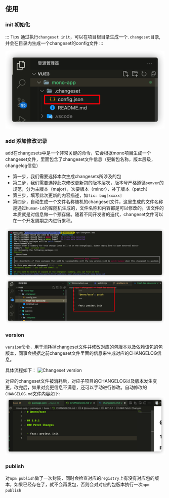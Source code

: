 ## 使用

### init 初始化

::: Tips
通过执行`changeset init`，可以在项目根目录生成一个`.changeset`目录, 并会在目录内生成一个changeset的config文件
:::

![Changeset config.json](./changesets/changesets-config.png)

### add 添加修改记录

add在changesets中是一个非常关键的命令，它会根据mono项目生成一个changeset文件，里面包含了changeset文件信息（更新包名称，版本层级，changelog信息）

* 第一步，我们需要选择本次生成changesets所涉及的包
* 第二步，我们需要选择此次修改更新包的版本层次，版本号严格遵循`semver`的规范，分为主版本（major），次要版本（minor），补丁版本（patch）
* 第三步，填写此次更新的内容描述，如`fix: bug[xxxxx]`
* 第四步，自动生成一个文件名称随机的changeset文件，这里生成的文件名称是通过`human-id`的库随机生成的，文件名称和内容都是可以修改的。该文件的本质就是对信息做一个预存储。随着不同开发者的迭代，changeset文件可以在一个开发周期之内进行累积。

![Changeset action](./changesets/changeset-action.png)
![Changeset file](./changesets/changeset-file.png)

### version

`version`命令，用于消耗掉changeset文件并修改对应的包版本以及依赖该包的包版本，同事会根据之前changeset文件里面的信息来生成对应的CHANGELOG信息。

具体流程如下：
![Changeset version](https://pic3.zhimg.com/v2-9f0e6050a82d80238e8640fbd59608ee_b.jpg)

对应的changeset文件被消耗后，对应子项目的CHANGELOG以及版本发生变更，改完后，如果对变更信息不满意，还可以手动进行修改。自动修改的`CHANGELOG.md`文件内容如下:
![changelog](./changesets/changelog.png)

### publish

对`npm publish`做了一次封装，同时会检查对应的`registry`上有没有对应包的版本，如果已经存在了，就不会再发包，否则会对对应的包版本执行一次`npm publish`


